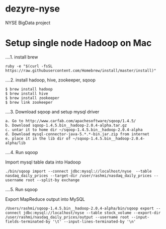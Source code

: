 dezyre-nyse
===========

NYSE BigData project

Setup single node Hadoop on Mac
================================

....1. install brew
```
ruby -e "$(curl -fsSL https://raw.githubusercontent.com/Homebrew/install/master/install)"
```

....2. install hadoop, hive, zookeeper, sqoop
```
$ brew install hadoop
$ brew install hive
$ brew install zookeeper
$ brew link zookeeper
```

....3. Download sqoop and setup mysql driver
```
a. Go to http://www.carfab.com/apachesoftware/sqoop/1.4.5/
b. Download sqoop-1.4.5.bin__hadoop-2.0.4-alpha.tar.gz
c. untar it to home dir ~/sqoop-1.4.5.bin__hadoop-2.0.4-alpha
d. Download mysql-connector-java-5.*.*-bin.jar.zip from internet
e. place it in the lib dir of ~/sqoop-1.4.5.bin__hadoop-2.0.4-alpha/lib
```

....4. Run sqoop

Import mysql table data into Hadoop
```
./bin/sqoop import --connect jdbc:mysql://localhost/nyse  --table nasdaq_daily_prices --target-dir /user/rashmi/nasdaq_daily_prices --username root --split-by exchange
```

....5. Run sqoop

Export MapReduce output into MySQL
```
/Users/rashmi/sqoop-1.4.5.bin__hadoop-2.0.4-alpha/bin/sqoop export --connect jdbc:mysql://localhost/nyse --table stock_volume --export-dir /user/rashmi/nasdaq_daily_prices/output --username root --input-fields-terminated-by '\t' --input-lines-terminated-by '\n'
```
